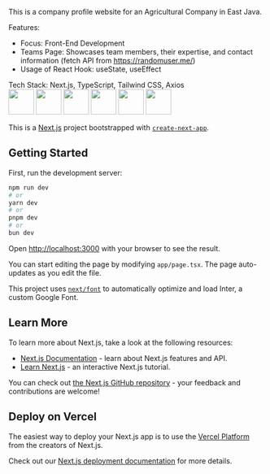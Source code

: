 This is a company profile website for an Agricultural Company in East Java.

Features: 
- Focus: Front-End Development
- Teams Page: Showcases team members, their expertise, and contact information (fetch API from
https://randomuser.me/)
- Usage of React Hook: useState, useEffect
  
Tech Stack: Next.js, TypeScript, Tailwind CSS, Axios
<br/>
<img src="https://img.shields.io/badge/-HTML5-E34F26?style=flat-square&logo=html5&logoColor=white" height="50">
<img src="https://img.shields.io/badge/-CSS3-1572B6?style=flat-square&logo=css3"  height="50">
<img src="https://img.shields.io/badge/-TypeScript-007ACC?style=flat-square&logo=typescript"  height="50">
<img src="https://img.shields.io/badge/-React-61DAFB?style=flat-square&logo=react&logoColor=black" height="50">
<img src="https://img.shields.io/badge/-Next.js-000000?style=flat-square&logo=nextdotjs" height="50">
<img src="https://img.shields.io/badge/-Axios-5A29E4?style=flat-square&logo=axios&logoColor=white" height="50">



This is a [Next.js](https://nextjs.org/) project bootstrapped with [`create-next-app`](https://github.com/vercel/next.js/tree/canary/packages/create-next-app).

## Getting Started

First, run the development server:

```bash
npm run dev
# or
yarn dev
# or
pnpm dev
# or
bun dev
```

Open [http://localhost:3000](http://localhost:3000) with your browser to see the result.

You can start editing the page by modifying `app/page.tsx`. The page auto-updates as you edit the file.

This project uses [`next/font`](https://nextjs.org/docs/basic-features/font-optimization) to automatically optimize and load Inter, a custom Google Font.

## Learn More

To learn more about Next.js, take a look at the following resources:

- [Next.js Documentation](https://nextjs.org/docs) - learn about Next.js features and API.
- [Learn Next.js](https://nextjs.org/learn) - an interactive Next.js tutorial.

You can check out [the Next.js GitHub repository](https://github.com/vercel/next.js/) - your feedback and contributions are welcome!

## Deploy on Vercel

The easiest way to deploy your Next.js app is to use the [Vercel Platform](https://vercel.com/new?utm_medium=default-template&filter=next.js&utm_source=create-next-app&utm_campaign=create-next-app-readme) from the creators of Next.js.

Check out our [Next.js deployment documentation](https://nextjs.org/docs/deployment) for more details.
